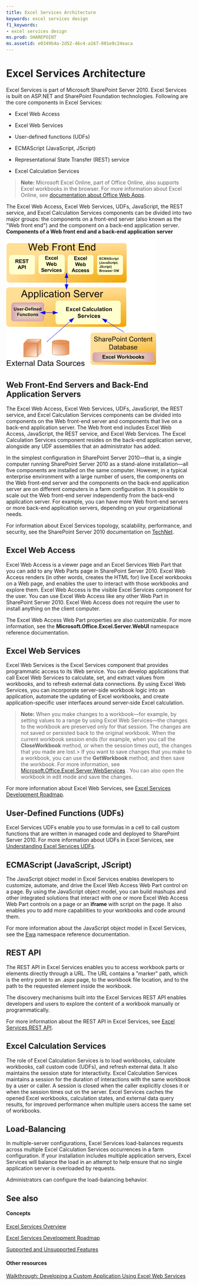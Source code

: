 ```yaml
---
title: Excel Services Architecture
keywords: excel services design
f1_keywords:
- excel services design
ms.prod: SHAREPOINT
ms.assetid: e0349b4a-2d52-46c4-a167-801e9c24eaca
---
```



# Excel Services Architecture

Excel Services is part of Microsoft SharePoint Server 2010. Excel Services is built on ASP.NET and SharePoint Foundation technologies. Following are the core components in Excel Services:
  
    
    


- Excel Web Access
    
  
- Excel Web Services
    
  
- User-defined functions (UDFs)
    
  
- ECMAScript (JavaScript, JScript)
    
  
- Representational State Transfer (REST) service
    
  
- Excel Calculation Services
    
  

> **Note:**
> Microsoft Excel Online, part of Office Online, also supports Excel workbooks in the browser. For more information about Excel Online, see  [documentation about Office Web Apps](https://technet.microsoft.com/en-us/library/ee855124.aspx). 
  
    
    

The Excel Web Access, Excel Web Services, UDFs, JavaScript, the REST service, and Excel Calculation Services components can be divided into two major groups: the components on a front-end server (also known as the "Web front end") and the component on a back-end application server.
**Components of a Web front end and a back-end application server**

  
    
    

  
    
    
![A Web front end and a back-end application server](../../images/ed480e23-e0e8-4896-93b1-98a94f50b9a0.gif)
  
    
    

  
    
    

  
    
    

## Web Front-End Servers and Back-End Application Servers

The Excel Web Access, Excel Web Services, UDFs, JavaScript, the REST service, and Excel Calculation Services components can be divided into components on the Web front-end server and components that live on a back-end application server. The Web front end includes Excel Web Access, JavaScript, the REST service, and Excel Web Services. The Excel Calculation Services component resides on the back-end application server, alongside any UDF assemblies that an administrator has added.
  
    
    
In the simplest configuration in SharePoint Server 2010—that is, a single computer running SharePoint Server 2010 as a stand-alone installation—all five components are installed on the same computer. However, in a typical enterprise environment with a large number of users, the components on the Web front-end server and the components on the back-end application server are on different computers in a farm configuration. It is possible to scale out the Web front-end server independently from the back-end application server. For example, you can have more Web front-end servers or more back-end application servers, depending on your organizational needs.
  
    
    
For information about Excel Services topology, scalability, performance, and security, see the SharePoint Server 2010 documentation on  [TechNet](http://technet.microsoft.com/en-us/library/cc303422%28office.14%29.aspx). 
  
    
    

## Excel Web Access

Excel Web Access is a viewer page and an Excel Services Web Part that you can add to any Web Parts page in SharePoint Server 2010. Excel Web Access renders (in other words, creates the HTML for) live Excel workbooks on a Web page, and enables the user to interact with those workbooks and explore them. Excel Web Access is the visible Excel Services component for the user. You can use Excel Web Access like any other Web Part in SharePoint Server 2010. Excel Web Access does not require the user to install anything on the client computer.
  
    
    
The Excel Web Access Web Part properties are also customizable. For more information, see the **Microsoft.Office.Excel.Server.WebUI** namespace reference documentation.
  
    
    

## Excel Web Services

Excel Web Services is the Excel Services component that provides programmatic access to its Web service. You can develop applications that call Excel Web Services to calculate, set, and extract values from workbooks, and to refresh external data connections. By using Excel Web Services, you can incorporate server-side workbook logic into an application, automate the updating of Excel workbooks, and create application-specific user interfaces around server-side Excel calculation. 
  
    
    

> **Note:**
> When you make changes to a workbook—for example, by setting values to a range by using Excel Web Services—the changes to the workbook are preserved only for that session. The changes are not saved or persisted back to the original workbook. When the current workbook session ends (for example, when you call the **CloseWorkbook** method, or when the session times out), the changes that you made are lost.> If you want to save changes that you make to a workbook, you can use the **GetWorkbook** method, and then save the workbook. For more information, see [Microsoft.Office.Excel.Server.WebServices](https://msdn.microsoft.com/library/Microsoft.Office.Excel.Server.WebServices.aspx) . You can also open the workbook in edit mode and save the changes.
  
    
    

For more information about Excel Web Services, see  [Excel Services Development Roadmap](excel-services-development-roadmap.md).
  
    
    

## User-Defined Functions (UDFs)

Excel Services UDFs enable you to use formulas in a cell to call custom functions that are written in managed code and deployed to SharePoint Server 2010. For more information about UDFs in Excel Services, see  [Understanding Excel Services UDFs](understanding-excel-services-udfs.md).
  
    
    

## ECMAScript (JavaScript, JScript)

The JavaScript object model in Excel Services enables developers to customize, automate, and drive the Excel Web Access Web Part control on a page. By using the JavaScript object model, you can build mashups and other integrated solutions that interact with one or more Excel Web Access Web Part controls on a page or an **iframe** with script on the page. It also enables you to add more capabilities to your workbooks and code around them.
  
    
    
For more information about the JavaScript object model in Excel Services, see the  [Ewa](http://msdn.microsoft.com/library/6fe73191-3213-b986-1ad6-2c3b918a2241%28Office.15%29.aspx) namespace reference documentation.
  
    
    

## REST API

The REST API in Excel Services enables you to access workbook parts or elements directly through a URL. The URL contains a "marker" path, which is the entry point to an .aspx page, to the workbook file location, and to the path to the requested element inside the workbook. 
  
    
    
The discovery mechanisms built into the Excel Services REST API enables developers and users to explore the content of a workbook manually or programmatically. 
  
    
    
For more information about the REST API in Excel Services, see  [Excel Services REST API](excel-services-rest-api.md). 
  
    
    

## Excel Calculation Services

The role of Excel Calculation Services is to load workbooks, calculate workbooks, call custom code (UDFs), and refresh external data. It also maintains the session state for interactivity. Excel Calculation Services maintains a session for the duration of interactions with the same workbook by a user or caller. A session is closed when the caller explicitly closes it or when the session times out on the server. Excel Services caches the opened Excel workbooks, calculation states, and external data query results, for improved performance when multiple users access the same set of workbooks.
  
    
    

## Load-Balancing

In multiple-server configurations, Excel Services load-balances requests across multiple Excel Calculation Services occurrences in a farm configuration. If your installation includes multiple application servers, Excel Services will balance the load in an attempt to help ensure that no single application server is overloaded by requests.
  
    
    
Administrators can configure the load-balancing behavior.
  
    
    

## See also


#### Concepts


  
    
    
 [Excel Services Overview](excel-services-overview.md)
  
    
    
 [Excel Services Development Roadmap](excel-services-development-roadmap.md)
  
    
    
 [Supported and Unsupported Features](supported-and-unsupported-features.md)
#### Other resources


  
    
    
 [Walkthrough: Developing a Custom Application Using Excel Web Services](walkthrough-developing-a-custom-application-using-excel-web-services.md)
